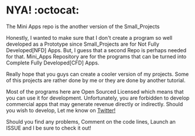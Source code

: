 # NYA! :octocat:

The Mini Apps repo is the another version of the Small_Projects

Honestly, I wanted to make sure that I don't create a program so well developed as a Prototype since Small_Projects are for Not Fully Developed[NFD] Apps. 
But, I guess that a second Repo is perhaps needed for that. Mini_Apps Repository are for the programs that can be turned into Complete Fully Developed[CFD] Apps. 

Really hope that you guys can create a cooler version of my projects. 
Some of this projects are rather done by me or they are done by another tutorial. 

Most of the programs here are Open Sourced Licensed which means that you can use it for development. Unfortunately, you are forbidden to develop commercial apps that may generate revenue 
directly or indirectly. Should you wish to develop, Let me know on [Twitter!](https://twitter.com/Black_2_white)


Should you find any problems, Comment on the code lines, Launch an ISSUE  and I be sure to check it out!

